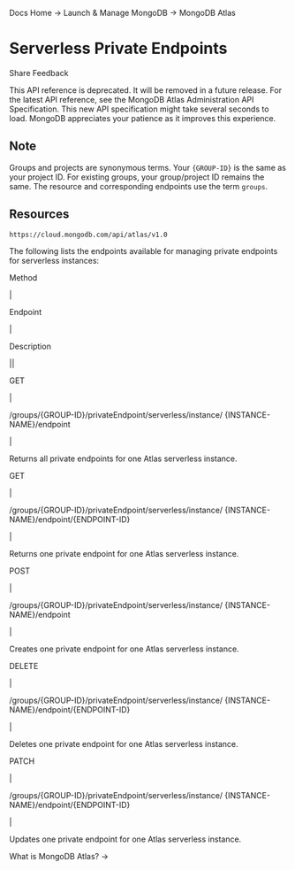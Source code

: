 Docs Home → Launch & Manage MongoDB → MongoDB Atlas

# Serverless Private Endpoints

Share Feedback

This API reference is deprecated. It will be removed in a future release. For
the latest API reference, see the MongoDB Atlas Administration API
Specification. This new API specification might take several seconds to load.
MongoDB appreciates your patience as it improves this experience.

## Note

Groups and projects are synonymous terms. Your `{GROUP-ID}` is the same as
your project ID. For existing groups, your group/project ID remains the same.
The resource and corresponding endpoints use the term `groups`.

## Resources

`https://cloud.mongodb.com/api/atlas/v1.0`

The following lists the endpoints available for managing private endpoints for
serverless instances:

Method

|

Endpoint

|

Description  
  
||  
  
GET

|

/groups/{GROUP-ID}/privateEndpoint/serverless/instance/ {INSTANCE-
NAME}/endpoint

|

Returns all private endpoints for one Atlas serverless instance.  
  
GET

|

/groups/{GROUP-ID}/privateEndpoint/serverless/instance/ {INSTANCE-
NAME}/endpoint/{ENDPOINT-ID}

|

Returns one private endpoint for one Atlas serverless instance.  
  
POST

|

/groups/{GROUP-ID}/privateEndpoint/serverless/instance/ {INSTANCE-
NAME}/endpoint

|

Creates one private endpoint for one Atlas serverless instance.  
  
DELETE

|

/groups/{GROUP-ID}/privateEndpoint/serverless/instance/ {INSTANCE-
NAME}/endpoint/{ENDPOINT-ID}

|

Deletes one private endpoint for one Atlas serverless instance.  
  
PATCH

|

/groups/{GROUP-ID}/privateEndpoint/serverless/instance/ {INSTANCE-
NAME}/endpoint/{ENDPOINT-ID}

|

Updates one private endpoint for one Atlas serverless instance.  
  
What is MongoDB Atlas? →

